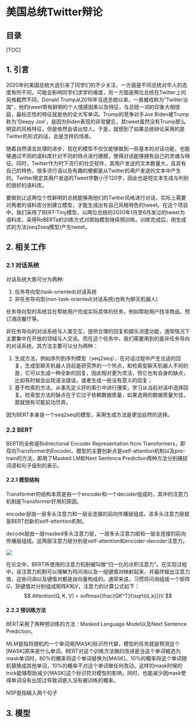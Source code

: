 # 美国总统Twitter辩论

## 目录

[TOC]

## 1. 引言

2020年的美国总统大选引来了同学们的不少关注，一方面是不同总统对华人的态度有所不同，可能会影响同学们求学的难度，另一方面是两位总统在Twitter上的风格截然不同，Donald Trump从2016年当选总统以来，一直被戏称为“Twitter治国”，他的tweet带有鲜明的个人情感因素以及特征，与总统一词的印象大相径庭，最标志性的特征就是他的全大写单词。Trump的竞争对手Joe Biden被Trump称为'Sleepy Joe'，是因为Biden表现的非常健忘，其tweet虽然没有Trump那么明显的风格特征，但是依然会语出惊人。于是，就想到了如果总统辩论采用的是Twitter的形式的话，会是怎样的场景。

随着自然语言处理的进步，现在的模型不仅仅能够做到一些基本的对话功能，也能够通过不同的语料库针对不同的特点进行建模，使得对话能够拥有自己的灵魂与特征。同时，Twitter作为时下流行的社交软件，其用户发送的文本数量大，且具有自己的特色，很多流行语以及有趣的梗都是从Twitter的用户发送的文本中产生的。Twitter限定其用户发送的Tweet字数小于120字，因此也是短文本生成与判别的很好的语料库。

要做到让这两位个性鲜明的总统能够用他们的Twitter风格进行对话，实际上需要对两者的语料库分别建立模型，才能生成出有自己风格特色的tweet。在这个项目中，我们采用了BERT-Tiny模型，以两位总统的2020年1月至6月发过的tweet为语料库，采用RoBERTa的训练方式对原始模型继续预训练。训练完成后，用生成式的方法(seq2seq模型)产生tweet。

## 2. 相关工作

### 2.1 对话系统

对话系统大致可分为两种:

1. 任务导向型(task-oriented)对话系统
2. 非任务导向型(non-task-oriented)对话系统(也称为聊天机器人)

任务导向型的系统旨在帮助用户完成实际具体的任务，例如帮助用户找寻商品，预订酒店餐厅等。

非任务导向的对话系统与人类交互，提供合理的回复和娱乐消遣功能，通常情况下主要集中在开放的领域与人交谈。而在这个任务中，我们需要用到的是非任务导向的对话系统，其方法主要可以分为两种：

1. 生成方法，例如序列到序列模型（seq2seq），在对话过程中产生合适的回复，生成型聊天机器人目前是研究界的一个热点，和检索型聊天机器人不同的是，它可以生成一种全新的回复，因此相对更为灵活，但它也有自身的缺点，比如有时候会出现语法错误，或者生成一些没有意义的回复；
2. 基于检索的方法，从事先定义好的索引中进行搜索，学习从当前对话中选择回复。检索型方法的缺点在于它过于依赖数据质量，如果选用的数据质量欠佳，那就很有可能前功尽弃。

因为BERT本身是一个seq2seq的模型，采用生成方法是更加自然的选择。

### 2.2 BERT

BERT的全称是Bidirectional Encoder Representation from Transformers，即双向Transformer的Encoder。模型的主要创新点是self-attention机制以及pre-train的方法，即用了Masked LM和Next Sentence Prediction两种方法分别捕捉词语和句子级别的表示。

#### 2.2.1 模型结构

Transformer的结构本质是由一个encoder和一个decoder组成的，其中的注意力机制是Transformer好用的原因。

encoder层由一层多头注意力和一层全连接的前向传播层组成，该多头注意力层就是BERT创新的self-attention机制。

decode层由一层masked多头注意力层，一层多头注意力层和一层全连接的前向传播层组成。这两层注意力层分别是self-attention和encoder-decoder注意力。

![](D:\Study\College\Junior\NLP\Project\report\pic\transformer.png)

在论文中，BERT所使用的注意力机制被叫做“归一化的点积注意力”。在实现过程中，该注意力机制可以理解为将问询以及一组键值对映射起来，并最终输出注意力值，这些问询以及键值对都是由向量构成的。通常来说，习惯将问询组成一个矩阵$Q$，将键值对分别组成矩阵$K$和$V$，注意力的计算公式如下：
$$
Attention(Q, K, V) = softmax(\frac{QK^T}{\sqrt{d_k}})V
$$

#### 2.2.2 预训练方法

BERT采用了两种预训练的方法：Masked Language Model以及Next Sentence Prediction。

MLM是指将随机的一个单词用[MASK]标识符代替，模型的任务就是预测这个[MASK]原来是什么单词。BERT对这个训练方法做的改进是当这个单词被选为mask单词时，80%的概率将这个单词替换为[MASK]，10%的概率将这个单词随机替换成其他单词，10%的概率不对这个单词做任何改动。这样的mask时候的trick能够帮助减少[MASK]这个标识符对模型的影响，同时，也能减少因mask使得单词没有出现过导致词嵌入没有被训练的概率。

NSP是指输入两个句子

## 3. 模型

